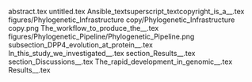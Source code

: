 abstract.tex
untitled.tex
Ansible_textsuperscript_textcopyright_is_a__.tex
figures/Phylogenetic_Infrastructure copy/Phylogenetic_Infrastructure copy.png
The_workflow_to_produce_the__.tex
figures/Phylogenetic_Pipeline/Phylogenetic_Pipeline.png
subsection_DPP4_evolution_at_protein__.tex
In_this_study_we_investigated__.tex
section_Results__.tex
section_Discussions__.tex
The_rapid_development_in_genomic__.tex
Results__.tex
